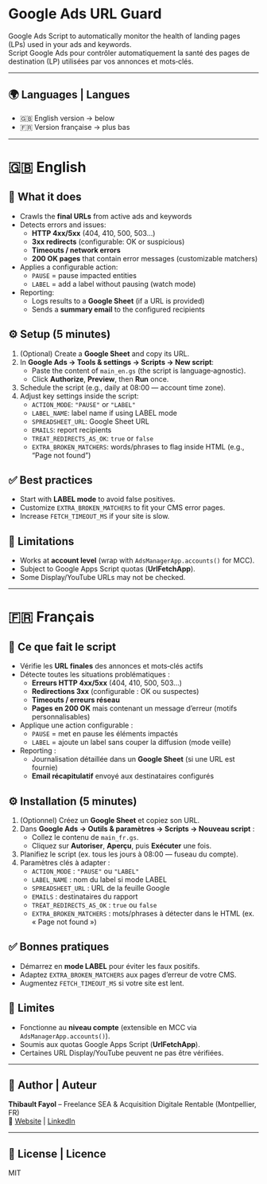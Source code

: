 # Google Ads URL Guard

Google Ads Script to automatically monitor the health of landing pages (LPs) used in your ads and keywords.  
Script Google Ads pour contrôler automatiquement la santé des pages de destination (LP) utilisées par vos annonces et mots‑clés.

---

## 🌍 Languages | Langues
- 🇬🇧 English version → below  
- 🇫🇷 Version française → plus bas  

---

# 🇬🇧 English

## 🎯 What it does
- Crawls the **final URLs** from active ads and keywords  
- Detects errors and issues:  
  - **HTTP 4xx/5xx** (404, 410, 500, 503…)  
  - **3xx redirects** (configurable: OK or suspicious)  
  - **Timeouts / network errors**  
  - **200 OK pages** that contain error messages (customizable matchers)  
- Applies a configurable action:  
  - `PAUSE` = pause impacted entities  
  - `LABEL` = add a label without pausing (watch mode)  
- Reporting:  
  - Logs results to a **Google Sheet** (if a URL is provided)  
  - Sends a **summary email** to the configured recipients  

## ⚙️ Setup (5 minutes)
1. (Optional) Create a **Google Sheet** and copy its URL.  
2. In **Google Ads → Tools & settings → Scripts → New script**:  
   - Paste the content of `main_en.gs` (the script is language‑agnostic).  
   - Click **Authorize**, **Preview**, then **Run** once.  
3. Schedule the script (e.g., daily at 08:00 — account time zone).  
4. Adjust key settings inside the script:  
   - `ACTION_MODE`: `"PAUSE"` or `"LABEL"`  
   - `LABEL_NAME`: label name if using LABEL mode  
   - `SPREADSHEET_URL`: Google Sheet URL  
   - `EMAILS`: report recipients  
   - `TREAT_REDIRECTS_AS_OK`: `true` or `false`  
   - `EXTRA_BROKEN_MATCHERS`: words/phrases to flag inside HTML (e.g., “Page not found”)  

## ✅ Best practices
- Start with **LABEL mode** to avoid false positives.  
- Customize `EXTRA_BROKEN_MATCHERS` to fit your CMS error pages.  
- Increase `FETCH_TIMEOUT_MS` if your site is slow.  

## 🔎 Limitations
- Works at **account level** (wrap with `AdsManagerApp.accounts()` for MCC).  
- Subject to Google Apps Script quotas (**UrlFetchApp**).  
- Some Display/YouTube URLs may not be checked.  

---

# 🇫🇷 Français

## 🎯 Ce que fait le script
- Vérifie les **URL finales** des annonces et mots‑clés actifs  
- Détecte toutes les situations problématiques :  
  - **Erreurs HTTP 4xx/5xx** (404, 410, 500, 503…)  
  - **Redirections 3xx** (configurable : OK ou suspectes)  
  - **Timeouts / erreurs réseau**  
  - **Pages en 200 OK** mais contenant un message d’erreur (motifs personnalisables)  
- Applique une action configurable :  
  - `PAUSE` = met en pause les éléments impactés  
  - `LABEL` = ajoute un label sans couper la diffusion (mode veille)  
- Reporting :  
  - Journalisation détaillée dans un **Google Sheet** (si une URL est fournie)  
  - **Email récapitulatif** envoyé aux destinataires configurés  

## ⚙️ Installation (5 minutes)
1. (Optionnel) Créez un **Google Sheet** et copiez son URL.  
2. Dans **Google Ads → Outils & paramètres → Scripts → Nouveau script** :  
   - Collez le contenu de `main_fr.gs`.  
   - Cliquez sur **Autoriser**, **Aperçu**, puis **Exécuter** une fois.  
3. Planifiez le script (ex. tous les jours à 08:00 — fuseau du compte).  
4. Paramètres clés à adapter :  
   - `ACTION_MODE` : `"PAUSE"` ou `"LABEL"`  
   - `LABEL_NAME` : nom du label si mode LABEL  
   - `SPREADSHEET_URL` : URL de la feuille Google  
   - `EMAILS` : destinataires du rapport  
   - `TREAT_REDIRECTS_AS_OK` : `true` ou `false`  
   - `EXTRA_BROKEN_MATCHERS` : mots/phrases à détecter dans le HTML (ex. « Page not found »)  

## ✅ Bonnes pratiques
- Démarrez en **mode LABEL** pour éviter les faux positifs.  
- Adaptez `EXTRA_BROKEN_MATCHERS` aux pages d’erreur de votre CMS.  
- Augmentez `FETCH_TIMEOUT_MS` si votre site est lent.  

## 🔎 Limites
- Fonctionne au **niveau compte** (extensible en MCC via `AdsManagerApp.accounts()`).  
- Soumis aux quotas Google Apps Script (**UrlFetchApp**).  
- Certaines URL Display/YouTube peuvent ne pas être vérifiées.  

---

## 👤 Author | Auteur
**Thibault Fayol** – Freelance SEA & Acquisition Digitale Rentable (Montpellier, FR)  
🔗 [Website](https://thibaultfayol.com) | [LinkedIn](https://www.linkedin.com/in/thibault-fayol)  

---
## 📄 License | Licence
MIT
